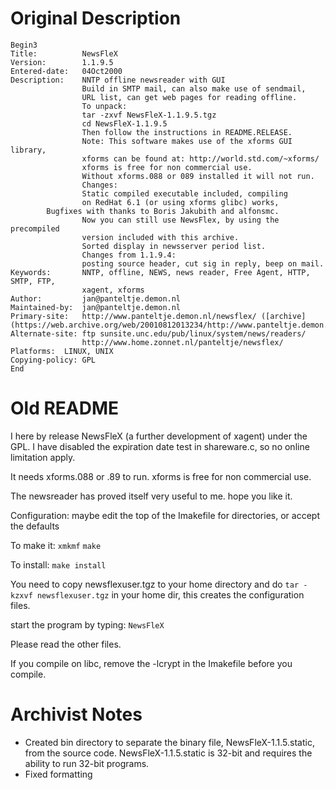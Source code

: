 # Original Description

```
Begin3
Title:          NewsFleX
Version:        1.1.9.5
Entered-date:   04Oct2000
Description:    NNTP offline newsreader with GUI
                Build in SMTP mail, can also make use of sendmail,
                URL list, can get web pages for reading offline.
                To unpack:
                tar -zxvf NewsFleX-1.1.9.5.tgz
                cd NewsFleX-1.1.9.5
                Then follow the instructions in README.RELEASE.
                Note: This software makes use of the xforms GUI library,
                xforms can be found at: http://world.std.com/~xforms/
                xforms is free for non commercial use.
                Without xforms.088 or 089 installed it will not run.
                Changes:
                Static compiled executable included, compiling
                on RedHat 6.1 (or using xforms glibc) works,
		Bugfixes with thanks to Boris Jakubith and alfonsmc.
                Now you can still use NewsFlex, by using the precompiled
                version included with this archive.
                Sorted display in newsserver period list.
                Changes from 1.1.9.4:
                posting source header, cut sig in reply, beep on mail.
Keywords:       NNTP, offline, NEWS, news reader, Free Agent, HTTP, SMTP, FTP,
                xagent, xforms
Author:         jan@panteltje.demon.nl
Maintained-by:  jan@panteltje.demon.nl
Primary-site:   http://www.panteltje.demon.nl/newsflex/ ([archive](https://web.archive.org/web/20010812013234/http://www.panteltje.demon.nl/newsflex/))
Alternate-site: ftp sunsite.unc.edu/pub/linux/system/news/readers/
                http://www.home.zonnet.nl/panteltje/newsflex/
Platforms:	LINUX, UNIX
Copying-policy: GPL
End
```

# Old README

I here by release NewsFleX (a further development of xagent) under the GPL.
I have disabled the expiration date test in shareware.c, so no online limitation apply.

It needs xforms.088 or .89 to run.
xforms is free for non commercial use.

The newsreader has proved itself very useful to me.
hope you like it.

Configuration:
maybe edit the top of the Imakefile for directories, or accept the defaults

To make it:
`xmkmf`
`make`

To install:
`make install`


You need to copy newsflexuser.tgz to your home directory and do
`tar -kzxvf newsflexuser.tgz` in your home dir, this creates the configuration
files.

start the program by typing:
`NewsFleX`

Please read the other files.

If you compile on libc, remove the -lcrypt in the Imakefile before
you compile.




# Archivist Notes

* Created bin directory to separate the binary file, NewsFleX-1.1.5.static, from the source code. NewsFleX-1.1.5.static is 32-bit and requires the ability to run 32-bit programs.
* Fixed formatting
